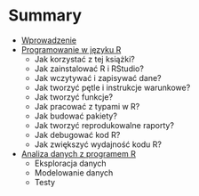 # Summary

* [Wprowadzenie](README.md)
* [Programowanie w języku R](Programowanie/programowanie_w_jezyku_r.md)
   * Jak korzystać z tej książki?
   * Jak zainstalować R i RStudio?
   * Jak wczytywać i zapisywać dane?
   * Jak tworzyć pętle i instrukcje warunkowe?
   * Jak tworzyć funkcje?
   * Jak pracować z typami w R?
   * Jak budować pakiety?
   * Jak tworzyć reprodukowalne raporty?
   * Jak debugować kod R?
   * Jak zwiększyć wydajność kodu R?
* [Analiza danych z programem R](Analiza/analiza_danych_z_programem_r.md)
   * Eksploracja danych
   * Modelowanie danych
   * Testy

